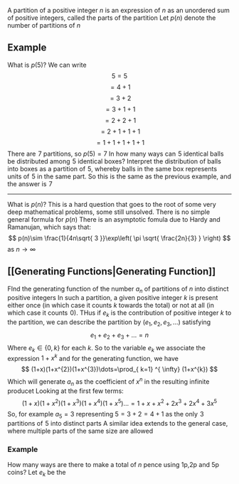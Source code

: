 A partition of a positive integer $n$ is an expression of $n$ as an unordered sum of positive integers, called the parts of the partition
Let $p(n)$ denote the number of partitions of $n$
## Example
What is $p(5)$?
We can write
$$
5=5
$$
$$
= 4+1
$$
$$
= 3+2
$$
$$
= 3+1+1
$$
$$
= 2+2+1
$$
$$
= 2+1+1+1
$$
$$
= 1+1+1+1+1
$$
There are $\hspace{0pt}7$ partitions, so $p(5)=7$
In how many ways can $\hspace{0pt}5$ identical balls be distributed among $\hspace{0pt}5$ identical boxes?
Interpret the distribution of balls into boxes as a partition of $\hspace{0pt}5$, whereby balls in the same box represents units of $\hspace{0pt}5$ in the same part. So this is the same as the previous example, and the answer is $\hspace{0pt}7$
___
What is $p(n)$?
This is a hard question that goes to the root of some very deep mathematical problems, some still unsolved. There is no simple general formula for $p(n)$
There is an asymptotic fomula due to Hardy and Ramanujan, which says that:
$$
p(n)\sim \frac{1}{4n\sqrt{ 3 }}\exp\left( \pi \sqrt{ \frac{2n}{3} } \right)
$$
as $n\to \infty$
## [[Generating Functions|Generating Function]]
FInd the generating function of the number $a_{n}$ of partitions of $n$ into distinct positive integers
In such a partition, a given positive integer $k$ is present either once (in which case it counts $k$ towards the total) or not at all (in which case it counts $\hspace{0pt}0$). THus if $e_{k}$ is the contribution of positive integer $k$ to the partition, we can describe the partition by $(e_{1},e_{2},e_{3},\dots)$ satisfying
$$
e_{1}+e_{2}+e_{3}+\dots=n
$$
Where $e_{k}\in\{ 0,k \}$ for each $k$. So to the variable $e_{k}$ we associate the expression $1+x^{k}$ and for the generating function, we have
$$
(1+x)(1+x^{2})(1+x^{3})\dots=\prod_{ k=1} ^{ \infty}  (1+x^{k})
$$
Which will generate $a_{n}$ as the coefficient of $x^{n}$ in the resulting infinite producet
Looking at the first few terms:
$$
(1+x)(1+x^{2})(1+x^{3})(1+x^{4})(1+x^{5})\dots=1+x+x^{2}+2x^{3}+2x^{4}+3x^{5}
$$
So, for example $a_{5}=3$ representing $5=3+2=4+1$ as the only $\hspace{0pt}3$ partitions of $\hspace{0pt}5$ into distinct parts
A similar idea extends to the general case, where multiple parts of the same size are allowed
### Example
How many ways are there to make a total of $n$ pence using 1p,2p and 5p coins?
Let $e_{k}$ be the 